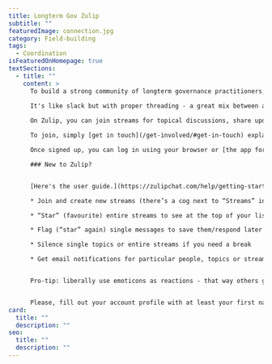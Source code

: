 ```yaml
---
title: Longterm Gov Zulip
subtitle: ""
featuredImage: connection.jpg
category: Field-building
tags:
  - Coordination
isFeaturedOnHomepage: true
textSections:
  - title: ""
    content: >
      To build a strong community of longterm governance practitioners, researchers and supporters, we invite you to join our Zulip server. 
      
      It's like slack but with proper threading - a great mix between a chat and a forum that won't flood your email inbox.

      On Zulip, you can join streams for topical discussions, share updates, job postings and more. You can also have private chats - one-on-one or in groups.

      To join, simply [get in touch](/get-involved/#get-in-touch) explaining why you'd be a good fit for our network.

      Once signed up, you can log in using your browser or [the app for your phone](https://play.google.com/store/apps/details?id=com.zulipmobile&hl=en_US) at [longtermov.zulipchat.com](https://longtermov.zulipchat.com).

      ### New to Zulip?


      [Here's the user guide.](https://zulipchat.com/help/getting-started-with-zulip) You can:

      * Join and create new streams (there’s a cog next to “Streams” in the left panel, if clicked, a tab in the pop-up window shows “All streams”, as well as a “+” to create new ones)

      * “Star” (favourite) entire streams to see at the top of your list

      * Flag (“star” again) single messages to save them/respond later

      * Silence single topics or entire streams if you need a break

      * Get email notifications for particular people, topics or streams


      Pro-tip: liberally use emoticons as reactions - that way others get feedback despite you not saying anything.


      Please, fill out your account profile with at least your first name, a profile picture and a short bio. That makes it easier to get a feel for who’s who.
card:
  title: ""
  description: ""
seo:
  title: ""
  description: ""
---
```

